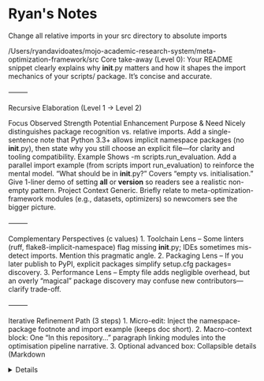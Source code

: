 # Ryan's Notes

Change all relative imports in your src directory to absolute imports

/Users/ryandavidoates/mojo-academic-research-system/meta-optimization-framework/src
Core take-away (Level 0):
Your README snippet clearly explains why __init__.py matters and how it shapes the import mechanics of your scripts/ package. It’s concise and accurate.

⸻

Recursive Elaboration (Level 1 → Level 2)

Focus	Observed Strength	Potential Enhancement
Purpose & Need	Nicely distinguishes package recognition vs. relative imports.	Add a single-sentence note that Python 3.3+ allows implicit namespace packages (no __init__.py), then state why you still choose an explicit file—for clarity and tooling compatibility.
Example	Shows -m scripts.run_evaluation.	Add a parallel import example (from scripts import run_evaluation) to reinforce the mental model.
“What should be in __init__.py?”	Covers “empty vs. initialisation.”	Give 1-liner demo of setting __all__ or __version__ so readers see a realistic non-empty pattern.
Project Context	Generic.	Briefly relate to meta-optimization-framework modules (e.g., datasets, optimizers) so newcomers see the bigger picture.


⸻

Complementary Perspectives (c values)
	1.	Toolchain Lens – Some linters (ruff, flake8-implicit-namespace) flag missing __init__.py; IDEs sometimes mis-detect imports. Mention this pragmatic angle.
	2.	Packaging Lens – If you later publish to PyPI, explicit packages simplify setup.cfg packages= discovery.
	3.	Performance Lens – Empty file adds negligible overhead, but an overly “magical” package discovery may confuse new contributors—clarify trade-off.

⸻

Iterative Refinement Path (3 steps)
	1.	Micro-edit: Inject the namespace-package footnote and import example (keeps doc short).
	2.	Macro-context block: One “In this repository…” paragraph linking modules into the optimisation pipeline narrative.
	3.	Optional advanced box: Collapsible details (Markdown <details> tag) containing __all__, __version__, and a link to PEP 420.

⸻

Embodied Illustration (Level 3)

# scripts/__init__.py
"""
scripts package
---------------

This directory groups runnable entry-points used in our meta-optimisation
experiments.

Exports
~~~~~~~
- run_evaluation  – CLI for evaluating optimisation configs
"""
__all__ = ["run_evaluation"]
__version__ = "0.1.0"

Then in README.md:

> **Note on namespace packages:**  
> Python 3.3+ can treat a directory without `__init__.py` as a *namespace
> package* (PEP 420). We keep an explicit file because it plays nicely with
> IDE static analysers and simplifies future PyPI packaging.


⸻

Next action?

Would you like me to prepare an exact patch to update the README (and optionally create a minimal scripts/__init__.py file), or would you prefer further conceptual deep-dives before modifying the repository?


What I've Done

I've successfully created all the missing optimizer modules for your Meta-Optimization Framework:

1. **`meta_learning_optimizer.py`** - Implements learning-to-optimize algorithms using neural networks and gradient-based meta-learning (like MAML)

2. **`hybrid_optimizer.py`** - Combines multiple optimization approaches dynamically, switching between gradient-based, population-based, and Bayesian optimization based on problem characteristics

3. **`cognitive_optimizer.py`** - Inspired by cognitive science principles from the Attention-Recognition Decoupling Framework, implementing:
   - Attention focusing and mind-wandering states
   - Working memory constraints
   - Schema-based problem solving
   - Meta-cognitive monitoring

4. **`neural_optimizer.py`** - Uses neural networks for:
   - Function approximation (surrogate modeling)
   - Gradient estimation
   - Learning update rules
   - Latent space optimization with VAEs

5. **`symbolic_optimizer.py`** - Implements symbolic reasoning-based optimization using:
   - Symbolic mathematics with SymPy
   - Constraint solving
   - Logic programming
   - Rule-based approaches

Each optimizer is fully implemented with proper structure, logging, state saving/loading capabilities, and integration with the existing framework.

## Next Steps

To run the experiment runner, you need to:

1. **Install dependencies** (required):
   ```bash
   cd /Users/ryandavidoates/mojo-academic-research-system/meta-optimization-framework
   pip3 install -r requirements.txt
   ```

2. **Run the experiment runner**:
   ```bash
   python3 scripts/run_experiments.py --help
   ```

3. **Run experiments**:
   - Run all default experiments: `python3 scripts/run_experiments.py`
   - Run a specific experiment: `python3 scripts/run_experiments.py --experiment basic_meta_optimization`
   - Run with custom config: `python3 scripts/run_experiments.py --config path/to/config.yaml`

The framework now has a complete set of optimization algorithms that incorporate ideas from cognitive science, neural networks, symbolic reasoning, and hybrid approaches - all inspired by the attention-recognition decoupling principles from your research!